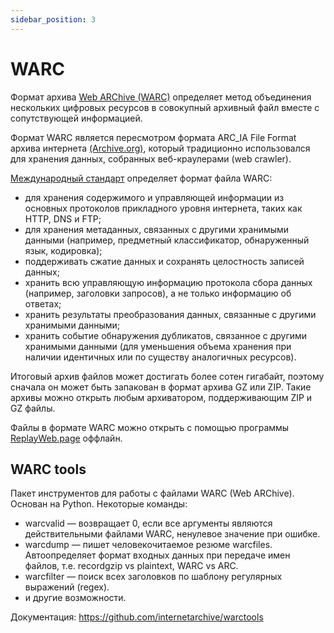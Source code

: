 ```yaml
---
sidebar_position: 3
---
```


# WARC

Формат архива [Web ARChive (WARC)](https://ru.wikipedia.org/wiki/Web_ARChive) определяет метод объединения нескольких цифровых ресурсов в совокупный архивный файл вместе с сопутствующей информацией.

Формат WARC является пересмотром формата ARC_IA File Format архива интернета [(Archive.org)](https://archive.org/), который традиционно использовался для хранения данных, собранных веб-краулерами (web crawler).

[Международный стандарт](https://iipc.github.io/warc-specifications/specifications/warc-format/warc-1.1/#general-1) определяет формат файла WARC:
- для хранения содержимого и управляющей информации из основных протоколов прикладного уровня интернета, таких как HTTP, DNS и FTP;
- для хранения метаданных, связанных с другими хранимыми данными (например, предметный классификатор, обнаруженный язык, кодировка);
- поддерживать сжатие данных и сохранять целостность записей данных;
- хранить всю управляющую информацию протокола сбора данных (например, заголовки запросов), а не только информацию об ответах;
- хранить результаты преобразования данных, связанные с другими хранимыми данными;
- хранить событие обнаружения дубликатов, связанное с другими хранимыми данными (для уменьшения объема хранения при наличии идентичных или по существу аналогичных ресурсов).

Итоговый архив файлов может достигать более сотен гигабайт, поэтому сначала он может быть запакован в формат архива GZ или ZIP. Такие архивы можно открыть любым архиватором, поддерживающим ZIP и GZ файлы.

Файлы в формате WARC можно открыть с помощью программы [ReplayWeb.page](https://github.com/webrecorder/replayweb.page) оффлайн.

## WARC tools

Пакет инструментов для работы с файлами WARC (Web ARChive). Основан на Python. Некоторые команды:

- warcvalid — возвращает 0, если все аргументы являются действительными файлами WARC, ненулевое значение при ошибке.
- warcdump — пишет человекочитаемое резюме warcfiles. Автоопределяет формат входных данных при передаче имен файлов, т.е. recordgzip vs plaintext, WARC vs ARC.
- warcfilter — поиск всех заголовков по шаблону регулярных выражений (regex).
- и другие возможности. 

Документация: https://github.com/internetarchive/warctools
